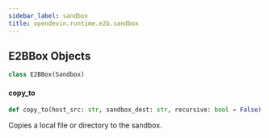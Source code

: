 ```yaml
---
sidebar_label: sandbox
title: opendevin.runtime.e2b.sandbox
---
```


## E2BBox Objects

```python
class E2BBox(Sandbox)
```

#### copy\_to

```python
def copy_to(host_src: str, sandbox_dest: str, recursive: bool = False)
```

Copies a local file or directory to the sandbox.

